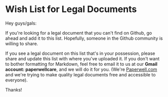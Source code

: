 Wish List for Legal Documents
=======================

Hey guys/gals:

If you're looking for a legal document that you can't find on Github, go ahead and add it to this list.  Hopefully, someone in the Github community is willing to share.

If you see a legal document on this list that's in your possession, please share and update this list with where you've uploaded it.  If you don't want to bother formatting for Markdown, feel free to email it to us at our **Gmail account: paperwellcare**, and we will do it for you. (We're [Paperwell.com][1] and we're trying to make quality legal documents free and accessible to everyone).  

Thanks!

[1]: http://www.paperwell.com
